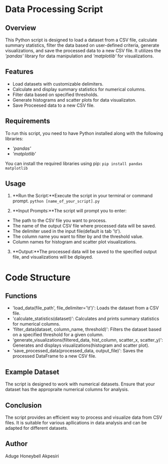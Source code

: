 # Data Processing Script

## Overview
  This Python script is designed to load a dataset from a CSV file, calculate summary statistics, filter the data based on
  user-defined criteria, generate visualizations, and save the processed data to a new CSV file. It utilizes the _'pandas'_
  library for data manipulation and _'matplotlib'_ for visualizations.
  

## Features
- Load datasets with customizable delimiters.
- Calculate and display summary statistics for numerical columns.
- Filter data based on specified thresholds.
- Generate histograms and scatter plots for data visualizaton.
- Save Proceesed data to a new CSV file.

## Requirements
 To run this script, you need to have Python installed along with the following libraries:
 - _'pandas'_
 - _'matplotlib'_

 You can install the required libraries using pip:
  `pip install pandas matplotlib`

## Usage
1. **Run the Script:**Execute the script in your terminal or command prompt.
   `python [name_of_your_script].py`

2. **Input Prompts:**The script will prompt you to enter:
  - The path to the CSV file you want to process.
  - The name of the output CSV file where processed data will be saved.
  - The delimiter used in the input file(default is tab '\t').
  - The column name you want to filter by and the threshold value.
  - Column names for histogram and scatter plot visualizations.

3. **Output:**The processed data will be saved to the specified output file, and visualizations will be diplayed.

# Code Structure

 ## Functions
- 'load_data(file_path', file_delimiter='\t')': Loads the dataset from a CSV file.
- 'calculate_statistics(dataset)': Calculates and prints summary statistics for numerical columns.
- 'filter_data(dataset, column_name, threshold)': Filters the dataset based on a specified threshold for a given column.
- 'generate_visualizations(filtered_data, hist_column, scatter_x, scatter_y)': Generates and displays visualizations(histogram and scatter plot).
- 'save_processed_data(processed_data, output_file)': Saves the processed DataFrame to a new CSV file.

## Example Dataset
 The script is designed to work with numerical datasets. Ensure that your dataset has the appropraite numerical columns for analysis.

## Conclusion
 The script provides an efficient way to process and visualize data from CSV files. It is suitable for various apllications in data analysis and can be adapted for different datasets.
 
## Author
 Aduge Honeybell Akpesiri